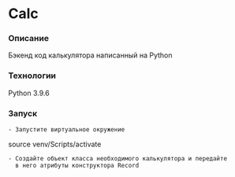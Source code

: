 # Calc
### Описание
Бэкенд код калькулятора написанный на Python
### Технологии
Python 3.9.6
### Запуск 
``` 
- Запустите виртуальное окружение
```
source venv/Scripts/activate
``` 
- Создайте объект класса необходимого калькулятора и передайте 
  в него атрибуты конструктора Record
```

